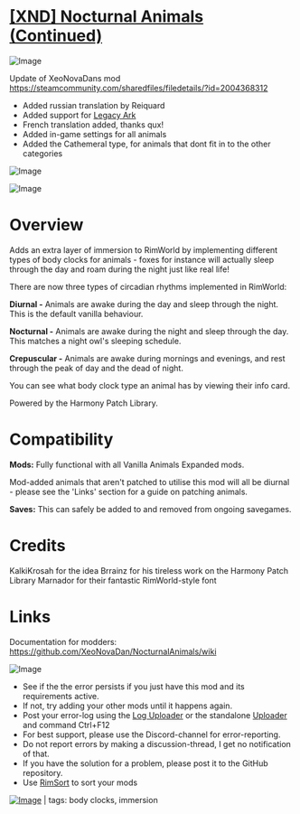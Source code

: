 # [[XND] Nocturnal Animals (Continued)](https://steamcommunity.com/sharedfiles/filedetails/?id=2269731409)

![Image](https://i.imgur.com/buuPQel.png)

Update of XeoNovaDans mod
https://steamcommunity.com/sharedfiles/filedetails/?id=2004368312

- Added russian translation by Reiquard
- Added support for [Legacy Ark](https://steamcommunity.com/sharedfiles/itemedittext/?id=2070686241)
- French translation added, thanks qux!
- Added in-game settings for all animals
- Added the Cathemeral type, for animals that dont fit in to the other categories

![Image](https://i.imgur.com/pufA0kM.png)
	
![Image](https://i.imgur.com/Z4GOv8H.png)

# **Overview**

Adds an extra layer of immersion to RimWorld by implementing different types of body clocks for animals - foxes for instance will actually sleep through the day and roam during the night just like real life!

There are now three types of circadian rhythms implemented in RimWorld:

**Diurnal -** Animals are awake during the day and sleep through the night. This is the default vanilla behaviour.

**Nocturnal -** Animals are awake during the night and sleep through the day. This matches a night owl's sleeping schedule.

**Crepuscular -** Animals are awake during mornings and evenings, and rest through the peak of day and the dead of night.

You can see what body clock type an animal has by viewing their info card. 

Powered by the Harmony Patch Library.

# **Compatibility**

**Mods:**
Fully functional with all Vanilla Animals Expanded mods.

Mod-added animals that aren't patched to utilise this mod will all be diurnal - please see the 'Links' section for a guide on patching animals.

**Saves:**
This can safely be added to and removed from ongoing savegames.

# **Credits**

KalkiKrosah for the idea
Brrainz for his tireless work on the Harmony Patch Library
Marnador for their fantastic RimWorld-style font

# **Links**

Documentation for modders: https://github.com/XeoNovaDan/NocturnalAnimals/wiki

![Image](https://i.imgur.com/PwoNOj4.png)



-  See if the the error persists if you just have this mod and its requirements active.
-  If not, try adding your other mods until it happens again.
-  Post your error-log using the [Log Uploader](https://steamcommunity.com/sharedfiles/filedetails/?id=2873415404) or the standalone [Uploader](https://steamcommunity.com/sharedfiles/filedetails/?id=2873415404) and command Ctrl+F12
-  For best support, please use the Discord-channel for error-reporting.
-  Do not report errors by making a discussion-thread, I get no notification of that.
-  If you have the solution for a problem, please post it to the GitHub repository.
-  Use [RimSort](https://github.com/RimSort/RimSort/releases/latest) to sort your mods

 

[![Image](https://img.shields.io/github/v/release/emipa606/XNDNocturnalAnimals?label=latest%20version&style=plastic&color=9f1111&labelColor=black)](https://steamcommunity.com/sharedfiles/filedetails/changelog/2269731409) | tags:  body clocks,  immersion
